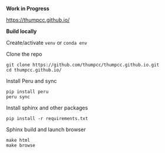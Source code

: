 **Work in Progress**

https://thumpcc.github.io/

**Build locally**

Create/activate `venv` or `conda env`

Clone the repo

```shell
git clone https://github.com/thumpcc/thumpcc.github.io.git
cd thumpcc.github.io/
```

Install Peru and sync
```shell
pip install peru
peru sync
```

Install sphinx and other packages
```shell
pip install -r requirements.txt
```

Sphinx build and launch browser

```shell
make html
make browse
```